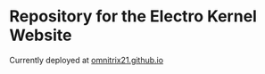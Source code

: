 # Repository for the Electro Kernel Website


Currently deployed at [omnitrix21.github.io](https://omnitrix21.github.io)
